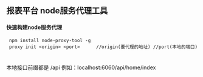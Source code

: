 ## 报表平台 node服务代理工具

#### 快速构建node服务代理

```
 npm install node-proxy-tool -g
 proxy init <origin> <port>      //origin(要代理的地址) //port(本地的端口)
 
```

### 
本地接口前缀都是 /api  例如：localhost:6060/api/home/index